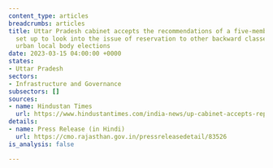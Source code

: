 ```yaml
---
content_type: articles
breadcrumbs: articles
title: Uttar Pradesh cabinet accepts the recommendations of a five-member commission
  set up to look into the issue of reservation to other backward classes (OBCs) in
  urban local body elections
date: 2023-03-15 04:00:00 +0000
states:
- Uttar Pradesh
sectors:
- Infrastructure and Governance
subsectors: []
sources:
- name: Hindustan Times
  url: https://www.hindustantimes.com/india-news/up-cabinet-accepts-report-on-obc-quota-in-civic-elections-101678473320278.html
details:
- name: Press Release (in Hindi)
  url: https://cmo.rajasthan.gov.in/pressreleasedetail/83526
is_analysis: false

---
```

